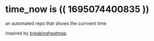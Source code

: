 # time_now is (( 1695074400835 ))

an automated repo that shows the currnent time

inspired by [breakingheatmap](https://github.com/breakingheatmap/breakingheatmap)